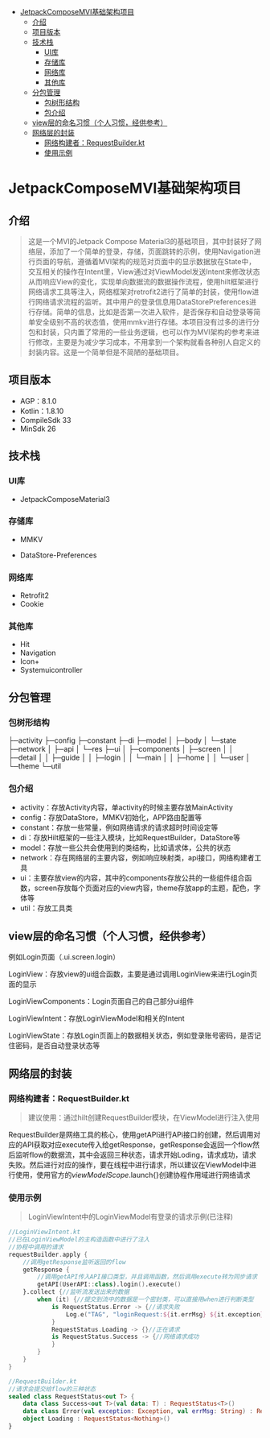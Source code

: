 - [JetpackComposeMVI基础架构项目](#jetpackcomposemvi基础架构项目)
  - [介绍](#介绍)
  - [项目版本](#项目版本)
  - [技术栈](#技术栈)
    - [UI库](#ui库)
    - [存储库](#存储库)
    - [网络库](#网络库)
    - [其他库](#其他库)
  - [分包管理](#分包管理)
    - [包树形结构](#包树形结构)
    - [包介绍](#包介绍)
  - [view层的命名习惯（个人习惯，经供参考）](#view层的命名习惯个人习惯经供参考)
  - [网络层的封装](#网络层的封装)
    - [网络构建者：RequestBuilder.kt](#网络构建者requestbuilderkt)
    - [使用示例](#使用示例)


# JetpackComposeMVI基础架构项目

## 介绍

>这是一个MVI的Jetpack Compose Material3的基础项目，其中封装好了网络层，添加了一个简单的登录，存储，页面跳转的示例，使用Navigation进行页面的导航，遵循着MVI架构的规范对页面中的显示数据放在State中，交互相关的操作在Intent里，View通过对ViewModel发送Intent来修改状态从而响应View的变化，实现单向数据流的数据操作流程，使用hilt框架进行网络请求工具等注入，网络框架对retrofit2进行了简单的封装，使用flow进行网络请求流程的监听。其中用户的登录信息用DataStorePreferences进行存储。简单的信息，比如是否第一次进入软件，是否保存和自动登录等简单安全级别不高的状态值，使用mmkv进行存储。本项目没有过多的进行分包和封装，只内置了常用的一些业务逻辑，也可以作为MVI架构的参考来进行修改，主要是为减少学习成本，不用拿到一个架构就看各种别人自定义的封装内容。这是一个简单但是不简陋的基础项目。

## 项目版本

- AGP：8.1.0
- Kotlin：1.8.10
- CompileSdk 33
- MinSdk 26

## 技术栈

### UI库

-  JetpackComposeMaterial3

### 存储库

-  MMKV

- DataStore-Preferences

### 网络库

- Retrofit2
- Cookie

### 其他库

- Hit
- Navigation
- Icon+
- Systemuicontroller


## 分包管理

### 包树形结构

├─activity
├─config
├─constant
├─di
├─model
│  ├─body
│  └─state
├─network
│  ├─api
│  └─res
├─ui
│  ├─components
│  ├─screen
│  │  ├─detail
│  │  ├─guide
│  │  ├─login
│  │  └─main
│  │      ├─home
│  │      └─user
│  └─theme
└─util

### 包介绍

- activity：存放Activity内容，单activity的时候主要存放MainActivity
- config：存放DataStore，MMKV初始化，APP路由配置等
- constant：存放一些常量，例如网络请求的请求超时时间设定等
- di：存放Hilt框架的一些注入模块，比如RequestBuilder，DataStore等
- model：存放一些公共会使用到的类结构，比如请求体，公共的状态
- network：存在网络层的主要内容，例如响应映射类，api接口，网络构建者工具
- ui：主要存放view的内容，其中的components存放公共的一些组件组合函数，screen存放每个页面对应的view内容，theme存放app的主题，配色，字体等
- util：存放工具类

## view层的命名习惯（个人习惯，经供参考）

例如Login页面（.ui.screen.login）

LoginView：存放view的ui组合函数，主要是通过调用LoginView来进行Login页面的显示

LoginViewComponents：Login页面自己的自己部分ui组件

LoginViewIntent：存放LoginViewModel和相关的Intent

LoginViewState：存放Login页面上的数据相关状态，例如登录账号密码，是否记住密码，是否自动登录状态等

## 网络层的封装

### 网络构建者：RequestBuilder.kt

> 建议使用：通过hilt创建RequestBuilder模块，在ViewModel进行注入使用

RequestBuilder是网络工具的核心，使用getAPI进行APi接口的创建，然后调用对应的API获取对应execute传入给getResponse，getResponse会返回一个flow然后监听flow的数据流，其中会返回三种状态，请求开始Loding，请求成功，请求失败。然后进行对应的操作，要在线程中进行请求，所以建议在ViewModel中进行使用，使用官方的*viewModelScope*.launch{}创建协程作用域进行网络请求

### 使用示例

> LoginViewIntent中的LoginViewModel有登录的请求示例(已注释)

```kotlin
//LoginViewIntent.kt
//已在LoginViewModel的主构造函数中进行了注入
//协程中调用的请求
requestBuilder.apply {
    //调用getResponse监听返回的flow
    getResponse {
        //调用getAPI传入API接口类型，并且调用函数，然后调用execute转为同步请求
        getAPI(UserAPI::class).login().execute()
    }.collect {//监听流发送出来的数据
        when (it) {//提交到流中的数据是一个密封类，可以直接用when进行判断类型
            is RequestStatus.Error -> {//请求失败
                Log.e("TAG", "loginRequest:${it.errMsg} ${it.exception} ", )
            }
            RequestStatus.Loading -> {}//正在请求
            is RequestStatus.Success -> {//网络请求成功
            }
        }
    }
}

//RequestBuilder.kt
//请求会提交给flow的三种状态
sealed class RequestStatus<out T> {
    data class Success<out T>(val data: T) : RequestStatus<T>()
    data class Error(val exception: Exception, val errMsg: String) : RequestStatus<Nothing>()
    object Loading : RequestStatus<Nothing>()
}
```



